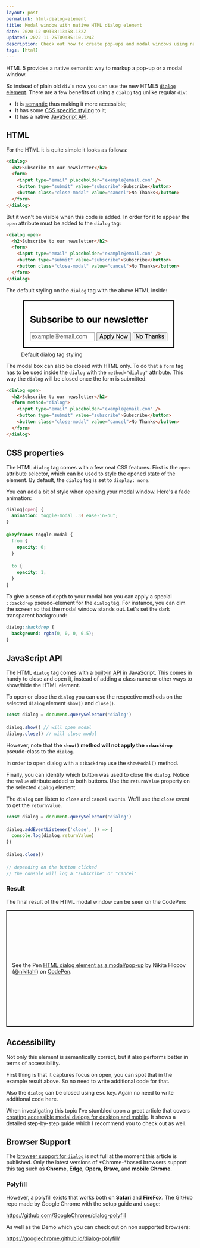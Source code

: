 ```yaml
---
layout: post
permalink: html-dialog-element
title: Modal window with native HTML dialog element
date: 2020-12-09T08:13:58.132Z
updated: 2022-11-25T09:35:10.124Z
description: Check out how to create pop-ups and modal windows using native HTML dialog element
tags: [html]
---
```


HTML 5 provides a native semantic way to markup a pop-up or a modal window. 

So instead of plain old `div`'s now you can use the new HTML5 [`dialog` element](https://developer.mozilla.org/en-US/docs/Web/HTML/Element/dialog). There are a few benefits of using a `dialog` tag unlike regular `div`: 

* It is [semantic](/why-it-is-important-to-write-semantic-html) thus making it more accessible;
* It has some [CSS specific styling](https://developer.mozilla.org/en-US/docs/Web/CSS/::backdrop) to it;
* It has a native [JavaScript API](https://developer.mozilla.org/en-US/docs/Web/API/HTMLDialogElement).

## HTML

For the HTML it is quite simple it looks as follows:

```html
<dialog>
  <h2>Subscribe to our newsletter</h2>
  <form>
    <input type="email" placeholder="example@email.com" />
    <button type="submit" value="subscribe">Subscribe</button>
    <button class="close-modal" value="cancel">No Thanks</button>
  </form>
</dialog>
```

But it won't be visible when this code is added. In order for it to appear the `open` attribute must be added to the `dialog` tag:

```html
<dialog open>
  <h2>Subscribe to our newsletter</h2>
  <form>
    <input type="email" placeholder="example@email.com" />
    <button type="submit" value="subscribe">Subscribe</button>
    <button class="close-modal" value="cancel">No Thanks</button>
  </form>
</dialog>
```

The default styling on the `dialog` tag with the above HTML inside:

<figure>
  <img class="shadow" src="/images/html-elements/dialog-plain.png" alt="Default dialog tag styling" loading="lazy">
  <figcaption>Default dialog tag styling</figcaption>
</figure>

The modal box can also be closed with HTML only. To do that a `form` tag has to be used inside the `dialog` with the `method="dialog"` attribute. This way the `dialog` will be closed once the form is submitted.

```html
<dialog open>
  <h2>Subscribe to our newsletter</h2>
  <form method="dialog">
    <input type="email" placeholder="example@email.com" />
    <button type="submit" value="subscribe">Subscribe</button>
    <button class="close-modal" value="cancel">No Thanks</button>
  </form>
</dialog>
```

## CSS properties

The HTML `dialog` tag comes with a few neat CSS features. First is the `open` attribute selector, which can be used to style the opened state of the element. By default, the `dialog` tag is set to `display: none`.

You can add a bit of style when opening your modal window. Here's a fade animation:

```css
dialog[open] {
  animation: toggle-modal .3s ease-in-out;
}

@keyframes toggle-modal {
  from {
    opacity: 0;
  }

  to {
    opacity: 1;
  }
}
```

To give a sense of depth to your modal box you can apply a special `::backdrop` pseudo-element for the `dialog` tag. For instance, you can dim the screen so that the modal window stands out. Let's set the dark transparent background:

```css
dialog::backdrop {
  background: rgba(0, 0, 0, 0.5);
}
```

## JavaScript API

The HTML `dialog` tag comes with a [built-in API](https://developer.mozilla.org/en-US/docs/Web/API/HTMLDialogElement) in JavaScript. This comes in handy to close and open it, instead of adding a class name or other ways to show/hide the HTML element.

To open or close the `dialog` you can use the respective methods on the selected `dialog` element `show()` and `close()`.

```javascript
const dialog = document.querySelector('dialog')

dialog.show() // will open modal
dialog.close() // will close modal
```

However, note that **the `show()` method will not apply the `::backdrop`** pseudo-class to the `dialog`.

In order to open dialog with a `::backdrop` use the `showModal()` method.

Finally, you can identify which button was used to close the `dialog`. Notice the `value` attribute added to both buttons. Use the `returnValue` property on the selected `dialog` element.

The `dialog` can listen to `close` and `cancel` events. We'll use the `close` event to get the `returnValue`.

```javascript
const dialog = document.querySelector('dialog')

dialog.addEventListener('close', () => {
  console.log(dialog.returnValue)
})

dialog.close()

// depending on the button clicked
// the console will log a "subscribe" or "cancel"
```

### Result

The final result of the HTML modal window can be seen on the CodePen:

<p class="codepen" data-height="390" data-theme-id="dark" data-default-tab="html,result" data-user="nikitahl" data-slug-hash="qBaNbvK" style="height: 313px; box-sizing: border-box; display: flex; align-items: center; justify-content: center; border: 2px solid; margin: 1em 0; padding: 1em;" data-pen-title="HTML dialog element as a modal/pop-up">
  <span>See the Pen <a href="https://codepen.io/nikitahl/pen/qBaNbvK">
  HTML dialog element as a modal/pop-up</a> by Nikita Hlopov (<a href="https://codepen.io/nikitahl">@nikitahl</a>)
  on <a href="https://codepen.io">CodePen</a>.</span>
</p>

## Accessibility

Not only this element is semantically correct, but it also performs better in terms of accessibility. 

First thing is that it captures focus on open, you can spot that in the example result above. So no need to write additional code for that.

Also the `dialog` can be closed using <kbd>esc</kbd> key. Again no need to write additional code here.

When investigating this topic I've stumbled upon a great article that covers [creating accessible modal dialogs for desktop and mobile](https://www.useragentman.com/blog/2019/03/17/creating-accessible-html5-modal-dialogs-for-desktop-and-mobile/). It shows a detailed step-by-step guide which I recommend you to check out as well.

## Browser Support

The [browser support for `dialog`](https://caniuse.com/dialog) is not full at the moment this article is published. Only the latest versions of *Chrome-*based browsers support this tag such as **Chrome**, **Edge**, **Opera**, **Brave**, and **mobile Chrome**.

### Polyfill

However, a polyfill exists that works both on **Safari** and **FireFox**. The GitHub repo made by Google Chrome with the setup guide and usage:

<https://github.com/GoogleChrome/dialog-polyfill>

As well as the Demo which you can check out on non supported browsers:

<https://googlechrome.github.io/dialog-polyfill/>